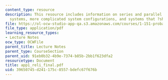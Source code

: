 ```yaml
---
content_type: resource
description: This resource includes information on series and parallel systems, m-out-of-n
  systems, more complicated system configurations, and systems that ?share the load.?
file: https://ol-ocw-studio-app-qa.s3.amazonaws.com/courses/1-151-probability-and-statistics-in-engineering-spring-2005/39650745d241175c8557bdefc67f676b_app1_reli_final.pdf
file_type: application/pdf
learning_resource_types:
- Lecture Notes
ocw_type: OCWFile
parent_title: Lecture Notes
parent_type: CourseSection
parent_uid: 91eb0b32-4b9e-7374-b85b-2bb1f623dfa2
resourcetype: Document
title: app1_reli_final.pdf
uid: 39650745-d241-175c-8557-bdefc67f676b
---
```

